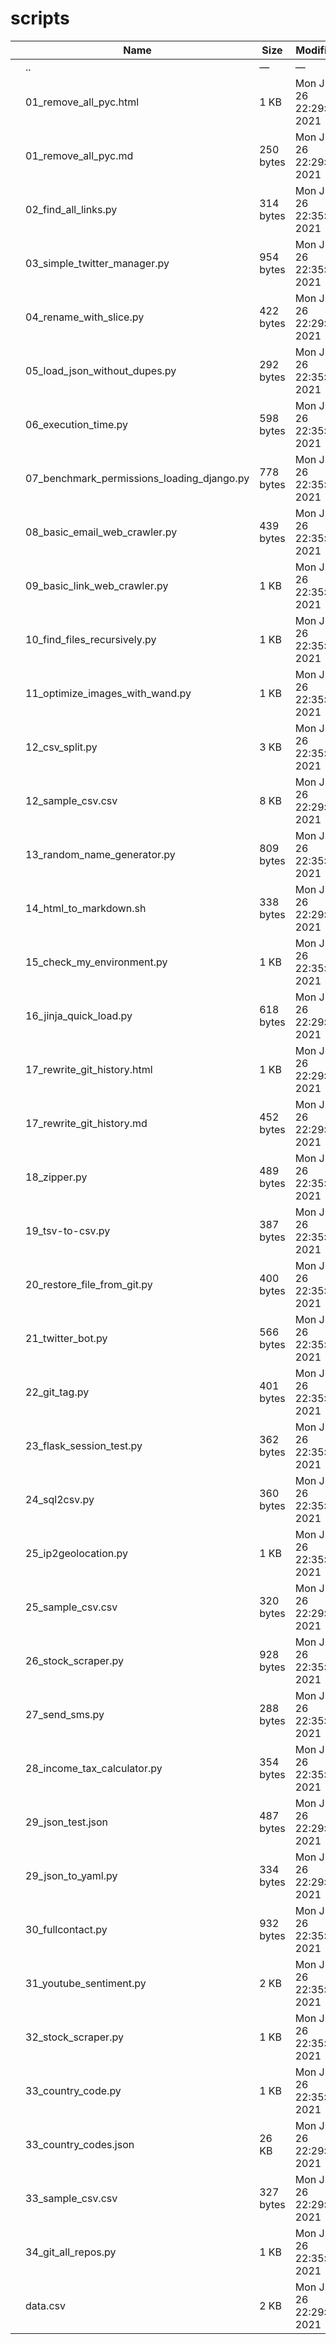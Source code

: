 # scripts

<table><thead><tr class="header"><th></th><th>Name</th><th>Size</th><th>Modified</th><th></th></tr></thead><tbody><tr class="odd"><td></td><td><span class="goup">..</span></td><td>—</td><td>—</td><td></td></tr><tr class="even"><td></td><td><span class="name">01_remove_all_pyc.html</span></td><td>1 KB</td><td>Mon Jul 26 22:29:10 2021</td><td></td></tr><tr class="odd"><td></td><td><span class="name">01_remove_all_pyc.md</span></td><td>250 bytes</td><td>Mon Jul 26 22:29:10 2021</td><td></td></tr><tr class="even"><td></td><td><span class="name">02_find_all_links.py</span></td><td>314 bytes</td><td>Mon Jul 26 22:35:22 2021</td><td></td></tr><tr class="odd"><td></td><td><span class="name">03_simple_twitter_manager.py</span></td><td>954 bytes</td><td>Mon Jul 26 22:35:22 2021</td><td></td></tr><tr class="even"><td></td><td><span class="name">04_rename_with_slice.py</span></td><td>422 bytes</td><td>Mon Jul 26 22:29:10 2021</td><td></td></tr><tr class="odd"><td></td><td><span class="name">05_load_json_without_dupes.py</span></td><td>292 bytes</td><td>Mon Jul 26 22:35:22 2021</td><td></td></tr><tr class="even"><td></td><td><span class="name">06_execution_time.py</span></td><td>598 bytes</td><td>Mon Jul 26 22:35:22 2021</td><td></td></tr><tr class="odd"><td></td><td><span class="name">07_benchmark_permissions_loading_django.py</span></td><td>778 bytes</td><td>Mon Jul 26 22:35:22 2021</td><td></td></tr><tr class="even"><td></td><td><span class="name">08_basic_email_web_crawler.py</span></td><td>439 bytes</td><td>Mon Jul 26 22:35:22 2021</td><td></td></tr><tr class="odd"><td></td><td><span class="name">09_basic_link_web_crawler.py</span></td><td>1 KB</td><td>Mon Jul 26 22:35:22 2021</td><td></td></tr><tr class="even"><td></td><td><span class="name">10_find_files_recursively.py</span></td><td>1 KB</td><td>Mon Jul 26 22:35:22 2021</td><td></td></tr><tr class="odd"><td></td><td><span class="name">11_optimize_images_with_wand.py</span></td><td>1 KB</td><td>Mon Jul 26 22:35:23 2021</td><td></td></tr><tr class="even"><td></td><td><span class="name">12_csv_split.py</span></td><td>3 KB</td><td>Mon Jul 26 22:35:23 2021</td><td></td></tr><tr class="odd"><td></td><td><span class="name">12_sample_csv.csv</span></td><td>8 KB</td><td>Mon Jul 26 22:29:10 2021</td><td></td></tr><tr class="even"><td></td><td><span class="name">13_random_name_generator.py</span></td><td>809 bytes</td><td>Mon Jul 26 22:35:22 2021</td><td></td></tr><tr class="odd"><td></td><td><span class="name">14_html_to_markdown.sh</span></td><td>338 bytes</td><td>Mon Jul 26 22:29:10 2021</td><td></td></tr><tr class="even"><td></td><td><span class="name">15_check_my_environment.py</span></td><td>1 KB</td><td>Mon Jul 26 22:35:22 2021</td><td></td></tr><tr class="odd"><td></td><td><span class="name">16_jinja_quick_load.py</span></td><td>618 bytes</td><td>Mon Jul 26 22:29:10 2021</td><td></td></tr><tr class="even"><td></td><td><span class="name">17_rewrite_git_history.html</span></td><td>1 KB</td><td>Mon Jul 26 22:29:10 2021</td><td></td></tr><tr class="odd"><td></td><td><span class="name">17_rewrite_git_history.md</span></td><td>452 bytes</td><td>Mon Jul 26 22:29:10 2021</td><td></td></tr><tr class="even"><td></td><td><span class="name">18_zipper.py</span></td><td>489 bytes</td><td>Mon Jul 26 22:35:22 2021</td><td></td></tr><tr class="odd"><td></td><td><span class="name">19_tsv-to-csv.py</span></td><td>387 bytes</td><td>Mon Jul 26 22:35:22 2021</td><td></td></tr><tr class="even"><td></td><td><span class="name">20_restore_file_from_git.py</span></td><td>400 bytes</td><td>Mon Jul 26 22:35:22 2021</td><td></td></tr><tr class="odd"><td></td><td><span class="name">21_twitter_bot.py</span></td><td>566 bytes</td><td>Mon Jul 26 22:35:22 2021</td><td></td></tr><tr class="even"><td></td><td><span class="name">22_git_tag.py</span></td><td>401 bytes</td><td>Mon Jul 26 22:35:22 2021</td><td></td></tr><tr class="odd"><td></td><td><span class="name">23_flask_session_test.py</span></td><td>362 bytes</td><td>Mon Jul 26 22:35:22 2021</td><td></td></tr><tr class="even"><td></td><td><span class="name">24_sql2csv.py</span></td><td>360 bytes</td><td>Mon Jul 26 22:35:22 2021</td><td></td></tr><tr class="odd"><td></td><td><span class="name">25_ip2geolocation.py</span></td><td>1 KB</td><td>Mon Jul 26 22:35:22 2021</td><td></td></tr><tr class="even"><td></td><td><span class="name">25_sample_csv.csv</span></td><td>320 bytes</td><td>Mon Jul 26 22:29:10 2021</td><td></td></tr><tr class="odd"><td></td><td><span class="name">26_stock_scraper.py</span></td><td>928 bytes</td><td>Mon Jul 26 22:35:22 2021</td><td></td></tr><tr class="even"><td></td><td><span class="name">27_send_sms.py</span></td><td>288 bytes</td><td>Mon Jul 26 22:35:22 2021</td><td></td></tr><tr class="odd"><td></td><td><span class="name">28_income_tax_calculator.py</span></td><td>354 bytes</td><td>Mon Jul 26 22:35:22 2021</td><td></td></tr><tr class="even"><td></td><td><span class="name">29_json_test.json</span></td><td>487 bytes</td><td>Mon Jul 26 22:29:10 2021</td><td></td></tr><tr class="odd"><td></td><td><span class="name">29_json_to_yaml.py</span></td><td>334 bytes</td><td>Mon Jul 26 22:29:10 2021</td><td></td></tr><tr class="even"><td></td><td><span class="name">30_fullcontact.py</span></td><td>932 bytes</td><td>Mon Jul 26 22:35:22 2021</td><td></td></tr><tr class="odd"><td></td><td><span class="name">31_youtube_sentiment.py</span></td><td>2 KB</td><td>Mon Jul 26 22:35:23 2021</td><td></td></tr><tr class="even"><td></td><td><span class="name">32_stock_scraper.py</span></td><td>1 KB</td><td>Mon Jul 26 22:35:22 2021</td><td></td></tr><tr class="odd"><td></td><td><span class="name">33_country_code.py</span></td><td>1 KB</td><td>Mon Jul 26 22:35:22 2021</td><td></td></tr><tr class="even"><td></td><td><span class="name">33_country_codes.json</span></td><td>26 KB</td><td>Mon Jul 26 22:29:10 2021</td><td></td></tr><tr class="odd"><td></td><td><span class="name">33_sample_csv.csv</span></td><td>327 bytes</td><td>Mon Jul 26 22:29:10 2021</td><td></td></tr><tr class="even"><td></td><td><span class="name">34_git_all_repos.py</span></td><td>1 KB</td><td>Mon Jul 26 22:35:22 2021</td><td></td></tr><tr class="odd"><td></td><td><span class="name">data.csv</span></td><td>2 KB</td><td>Mon Jul 26 22:29:10 2021</td><td></td></tr></tbody></table>
